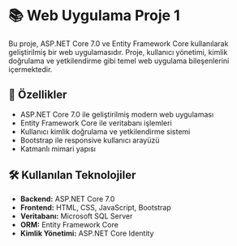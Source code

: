 # 📚 Web Uygulama Proje 1

Bu proje, ASP.NET Core 7.0 ve Entity Framework Core kullanılarak geliştirilmiş bir web uygulamasıdır. Proje, kullanıcı yönetimi, kimlik doğrulama ve yetkilendirme gibi temel web uygulama bileşenlerini içermektedir.

## 🚀 Özellikler

- ASP.NET Core 7.0 ile geliştirilmiş modern web uygulaması
- Entity Framework Core ile veritabanı işlemleri
- Kullanıcı kimlik doğrulama ve yetkilendirme sistemi
- Bootstrap ile responsive kullanıcı arayüzü
- Katmanlı mimari yapısı

## 🛠️ Kullanılan Teknolojiler

- **Backend:** ASP.NET Core 7.0
- **Frontend:** HTML, CSS, JavaScript, Bootstrap
- **Veritabanı:** Microsoft SQL Server
- **ORM:** Entity Framework Core
- **Kimlik Yönetimi:** ASP.NET Core Identity
